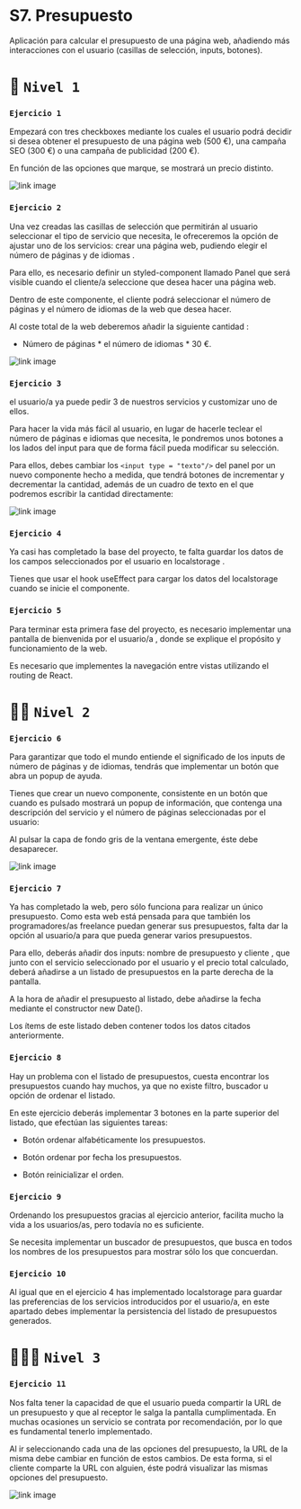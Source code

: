 # S7. Presupuesto

Aplicación para calcular el presupuesto de una página web, añadiendo más interacciones con el usuario (casillas de selección, inputs, botones). 

# 🌟 `Nivel 1`
### `Ejercicio 1`

Empezará con tres checkboxes mediante los cuales el usuario podrá decidir si desea obtener el presupuesto de una página web (500 €), una campaña SEO (300 €) o una campaña de publicidad (200 €).

En función de las opciones que marque, se mostrará un precio distinto.

![link image](src/img/ejercicio-1.png)

### `Ejercicio 2`

Una vez creadas las casillas de selección que permitirán al usuario seleccionar el tipo de servicio que necesita, le ofreceremos la opción de ajustar uno de los servicios: crear una página web, pudiendo elegir el número de páginas y de idiomas .

Para ello, es necesario definir un styled-component llamado Panel que será visible cuando el cliente/a seleccione que desea hacer una página web.

Dentro de este componente, el cliente podrá seleccionar el número de páginas y el número de idiomas de la web que desea hacer. 

Al coste total de la web deberemos añadir la  siguiente cantidad :

- Número de páginas * el número de idiomas * 30 €.

![link image](src/img/ejercicio-2.png)

### `Ejercicio 3`

el usuario/a ya puede pedir 3 de nuestros servicios y customizar uno de ellos. 

Para hacer la vida más fácil al usuario, en lugar de hacerle teclear el número de páginas e idiomas que necesita, le pondremos unos botones a los lados del input para que de forma fácil pueda modificar su selección.

Para ellos, debes cambiar los `<input type = "texto"/>` del panel por un nuevo componente hecho a medida, que tendrá botones de incrementar y decrementar la cantidad, además de un cuadro de texto en el que podremos escribir la cantidad directamente:

![link image](src/img/ejercicio-3.png)

### `Ejercicio 4`

Ya casi has completado la base del proyecto, te falta guardar los datos de los campos seleccionados por el usuario en localstorage .

Tienes que usar el hook useEffect para cargar los datos del localstorage cuando se inicie el componente.

### `Ejercicio 5`

Para terminar esta primera fase del proyecto, es necesario implementar una pantalla de bienvenida por el usuario/a , donde se explique el propósito y funcionamiento de la web.

Es necesario que implementes la navegación entre vistas utilizando el routing de React.

# 🌟🌟 `Nivel 2`
### `Ejercicio 6`

Para garantizar que todo el mundo entiende el significado de los inputs de número de páginas y de idiomas, tendrás que implementar un botón que abra un popup de ayuda.

Tienes que crear un nuevo componente, consistente en un botón que cuando es pulsado mostrará un popup de información, que contenga una descripción del servicio y el número de páginas seleccionadas por el usuario:

Al pulsar la capa de fondo gris de la ventana emergente, éste debe desaparecer.

![link image](src/img/ejercicio-4.png)

### `Ejercicio 7`

Ya has completado la web, pero sólo funciona para realizar un único presupuesto. Como esta web está pensada para que también los programadores/as freelance puedan generar sus presupuestos, falta dar la opción al usuario/a  para que pueda generar  varios presupuestos.

Para ello, deberás añadir dos inputs: nombre de presupuesto y cliente , que junto con el servicio seleccionado por el usuario y el precio total calculado, deberá añadirse a un listado de presupuestos en la parte derecha de la pantalla.

A la hora de añadir el presupuesto al listado, debe añadirse la fecha mediante el constructor new Date().

Los ítems de este listado deben contener todos los datos citados anteriormente.

### `Ejercicio 8`

Hay un problema con el listado de presupuestos, cuesta encontrar los presupuestos cuando hay muchos, ya que no existe filtro, buscador u opción de ordenar el listado.

En este ejercicio deberás implementar 3 botones en la parte superior del listado, que efectúan las siguientes tareas:

- Botón ordenar alfabéticamente los presupuestos.

- Botón ordenar por fecha los presupuestos.

- Botón reinicializar el orden.

### `Ejercicio 9`

Ordenando los presupuestos gracias al ejercicio anterior, facilita mucho la vida a los usuarios/as, pero todavía no es suficiente. 

Se necesita implementar un buscador de presupuestos, que busca en todos los nombres de los presupuestos para mostrar sólo los que concuerdan.

### `Ejercicio 10`

Al igual que en el ejercicio 4 has implementado localstorage para guardar las preferencias de los servicios introducidos por el usuario/a, en este apartado debes implementar la persistencia del listado de presupuestos generados.

# 🌟🌟🌟 `Nivel 3`
### `Ejercicio 11`

Nos falta tener la capacidad de que el usuario pueda compartir la URL de un presupuesto y que al receptor le salga la pantalla cumplimentada. En muchas ocasiones un servicio se contrata por recomendación, por lo que es fundamental tenerlo implementado.

Al ir seleccionando cada una de las opciones del presupuesto, la URL de la misma debe cambiar en función de estos cambios. De esta forma, si el cliente comparte la URL con alguien, éste podrá visualizar las mismas opciones del presupuesto.

![link image](src/img/ejercicio-5.png)



